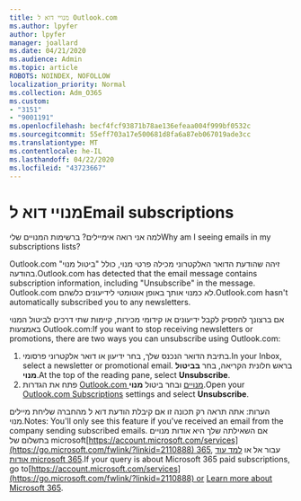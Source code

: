 ```yaml
---
title: מנויי דוא ל Outlook.com
ms.author: lpyfer
author: lpyfer
manager: joallard
ms.date: 04/21/2020
ms.audience: Admin
ms.topic: article
ROBOTS: NOINDEX, NOFOLLOW
localization_priority: Normal
ms.collection: Adm_O365
ms.custom:
- "3151"
- "9001191"
ms.openlocfilehash: becf4fcf93871b78ae136efeaa004f999bf0532c
ms.sourcegitcommit: 55eff703a17e500681d8fa6a87eb067019ade3cc
ms.translationtype: MT
ms.contentlocale: he-IL
ms.lasthandoff: 04/22/2020
ms.locfileid: "43723667"
---
```

# <a name="email-subscriptions"></a><span data-ttu-id="cbc74-102">מנויי דוא ל</span><span class="sxs-lookup"><span data-stu-id="cbc74-102">Email subscriptions</span></span>

<span data-ttu-id="cbc74-103">למה אני רואה אימיילים? ברשימות המנויים שלי</span><span class="sxs-lookup"><span data-stu-id="cbc74-103">Why am I seeing emails in my subscriptions lists?</span></span>

<span data-ttu-id="cbc74-104">Outlook.com זיהה שהודעת הדואר האלקטרוני מכילה פרטי מנוי, כולל "ביטול מנוי" בהודעה.</span><span class="sxs-lookup"><span data-stu-id="cbc74-104">Outlook.com has detected that the email message contains subscription information, including "Unsubscribe" in the message.</span></span> <span data-ttu-id="cbc74-105">Outlook.com לא כמנוי אותך באופן אוטומטי לידיעונים כלשהם.</span><span class="sxs-lookup"><span data-stu-id="cbc74-105">Outlook.com hasn't automatically subscribed you to any newsletters.</span></span>

<span data-ttu-id="cbc74-106">אם ברצונך להפסיק לקבל ידיעונים או קידומי מכירות, קיימות שתי דרכים לביטול המנוי באמצעות Outlook.com:</span><span class="sxs-lookup"><span data-stu-id="cbc74-106">If you want to stop receiving newsletters or promotions, there are two ways you can unsubscribe using Outlook.com:</span></span>
1. <span data-ttu-id="cbc74-107">בתיבת הדואר הנכנס שלך, בחר ידיעון או דואר אלקטרוני פרסומי.</span><span class="sxs-lookup"><span data-stu-id="cbc74-107">In your Inbox, select a newsletter or promotional email.</span></span> <span data-ttu-id="cbc74-108">בראש חלונית הקריאה, בחר **בביטול מנוי**.</span><span class="sxs-lookup"><span data-stu-id="cbc74-108">At the top of the reading pane, select **Unsubscribe**.</span></span>
2. <span data-ttu-id="cbc74-109">פתח את הגדרות [Outlook.com מנויים](https://go.microsoft.com/fwlink/?linkid=2110887) ובחר ביטול **מנוי**.</span><span class="sxs-lookup"><span data-stu-id="cbc74-109">Open your [Outlook.com Subscriptions](https://go.microsoft.com/fwlink/?linkid=2110887) settings and select **Unsubscribe**.</span></span>

<span data-ttu-id="cbc74-110">הערות: אתה תראה רק תכונה זו אם קיבלת הודעת דוא ל מהחברה שליחת מיילים מנוי.</span><span class="sxs-lookup"><span data-stu-id="cbc74-110">Notes: You'll only see this feature if you've received an email from the company sending subscribed emails.</span></span>
<span data-ttu-id="cbc74-111">אם השאילתה שלך היא אודות מנויים בתשלום של microsoft[https://account.microsoft.com/services](https://go.microsoft.com/fwlink/?linkid=2110888) 365, עבור אל או [למד עוד אודות microsoft 365](https://products.office.com/compare-all-microsoft-office-products?tab=1&WT.mc_id=PROD_OL-Web_Support_O365NewValue_Upgrade).</span><span class="sxs-lookup"><span data-stu-id="cbc74-111">If your query is about Microsoft 365 paid subscriptions, go to[https://account.microsoft.com/services](https://go.microsoft.com/fwlink/?linkid=2110888) or [Learn more about Microsoft 365](https://products.office.com/compare-all-microsoft-office-products?tab=1&WT.mc_id=PROD_OL-Web_Support_O365NewValue_Upgrade).</span></span>
  